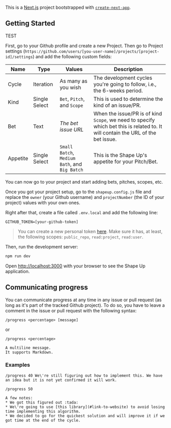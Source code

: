 This is a [Next.js](https://nextjs.org/) project bootstrapped with [`create-next-app`](https://github.com/vercel/next.js/tree/canary/packages/create-next-app).

## Getting Started

TEST


First, go to your Github profile and create a new Project. Then go to Project settings (`https://github.com/users/[you-user-name]/projects/[project-id]/settings`) and add the following custom fields:

|Name|Type|Values|Description|
|---|---|---|---|
|Cycle|Iteration|As many as you wish|The development cycles you're going to follow, i.e., the 6-weeks period.
|Kind|Single Select|`Bet`, `Pitch`, and `Scope`|This is used to determine the kind of an issue/PR.
|Bet|Text|_The bet issue URL_|When the issue/PR is of kind `Scope`, we need to specify which bet this is related to. It will contain the URL of the bet issue.
|Appetite|Single Select|`Small Batch`, `Medium Bath`, and `Big Batch`|This is the Shape Up's appetite for your Pitch/Bet.

You can now go to your project and start adding bets, pitches, scopes, etc.

Once you got your project setup, go to the `shapeup.config.js` file and replace the `owner` (your Github username) and `projectNumber` (the ID of your project) values with your own ones.

Right after that, create a file called `.env.local` and add the following line:

```
GITHUB_TOKEN=[your-github-token]
```

> You can create a new personal token [here](https://github.com/settings/tokens). Make sure it has, at least, the following scopes: `public_repo`, `read:project`, `read:user`.

Then, run the development server:

```bash
npm run dev
```

Open [http://localhost:3000](http://localhost:3000) with your browser to see the Shape Up application.

## Communicating progress

You can communicate progress at any time in any issue or pull request (as long as it's part of the tracked Github project). To do so, you have to leave a comment in the issue or pull request with the following syntax:

```
/progress <percentage> [message]
```
or

```
/progress <percentage>

A multiline message.
It supports Markdown.
```

### Examples

```
/progress 40 We\'re still figuring out how to implement this. We have an idea but it is not yet confirmed it will work.
```

```
/progress 50

A few notes:
* We got this figured out :tada:
* We\'re going to use [this library](#link-to-website) to avoid losing time implementing this algorithm.
* We decided to go for the quickest solution and will improve it if we got time at the end of the cycle.
```
